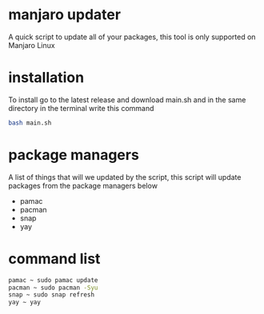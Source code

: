 # manjaro updater
A quick script to update all of your packages, this tool is only supported on Manjaro Linux

# installation
To install go to the latest release and download main.sh and in the same directory in the terminal write this command
```bash
bash main.sh
```

# package managers
A list of things that will we updated by the script, this script will update packages from the package managers below
- pamac
- pacman
- snap
- yay

# command list
```bash
pamac ~ sudo pamac update
pacman ~ sudo pacman -Syu
snap ~ sudo snap refresh
yay ~ yay
```
